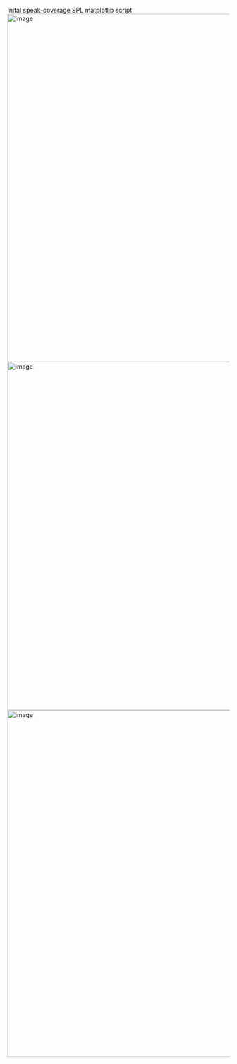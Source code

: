 Inital speak-coverage SPL matplotlib script
<img width="791" height="790" alt="image" src="https://github.com/user-attachments/assets/be726db4-a017-4a0c-b079-300bb7c611cb" />
<img width="789" height="790" alt="image" src="https://github.com/user-attachments/assets/fb0d7b17-54ac-485e-9f05-3eaa6c7f8225" />
<img width="788" height="787" alt="image" src="https://github.com/user-attachments/assets/235b225a-06d5-4776-839c-20093132bb94" />
